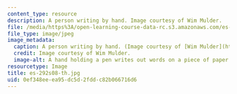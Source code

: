 ```yaml
---
content_type: resource
description: A person writing by hand. Image courtesy of Wim Mulder.
file: /media/https%3A/open-learning-course-data-rc.s3.amazonaws.com/es-292-writing-workshop-spring-2008/0ef348eeea95dc5d2fddc82b066716d6_es-292s08-th.jpg
file_type: image/jpeg
image_metadata:
  caption: A person writing by hand. (Image courtesy of [Wim Mulder](http://www.flickr.com/photos/wimmulder/15653748/).)
  credit: Image courtesy of Wim Mulder.
  image-alt: A hand holding a pen writes out words on a piece of paper.
resourcetype: Image
title: es-292s08-th.jpg
uid: 0ef348ee-ea95-dc5d-2fdd-c82b066716d6
---
```

